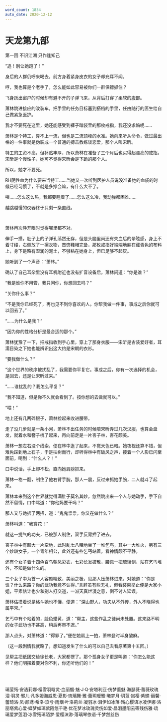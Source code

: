 ```yaml
---
word_count: 1834
auto_date: 2020-12-12
---
```


# 天龙第九部

第一回 不识江湖 只作逢知己

“追！别让她跑了！”

身后的人群仍呼来喝去，前方身着紧身皮衣的女子却充耳不闻。

哼，我也算是个老手了，怎么能如此容易被你们一群保镖抓住？

飞身跃出窗户的时候却有避不开的子弹飞来，从背后打穿了柔软的腹部。

萧林跳进接应的改装车，把手里的任务目标塞到搭档的手里，任由随行的医生给自己做紧急医护。

我才不要死在这里，她还能感受到裤子暗袋里的那枚戒指，我还没求婚呢……

萧林是个特工，算不上一流，但也是二流顶峰的水准。她向来听从命令，做过最出格的一件事就是伪装成一个普通的搏击教练谈恋爱，那个人叫宋昕。

特工的工资不高，但补贴丰厚，所以萧林在准备了三个月后也买得起漂亮的戒指。宋昕是个慢性子，她可不觉得宋昕会是下跪的那个人。

所以，她才不要死。

RH阴性血为什么要来当特工……当她又一次听到医护人员说没准备她的血袋的时候已经习惯了，不就是多撑会嘛，有什么大不了。

咦……怎么这么热，我都要睡着了……怎么这么冷，我动弹都困难……

越跳越慢的仪器终于只剩一条直线。

<br>

萧林再次睁开眼时觉得哪里都不对。

伸手一摸，肚子上的子弹孔荡然无存，但是头脑里尚还有失血后的晕眩感，身上不着寸缕，右侧放了一摞衣物，首饰鞋帽完备，那枚戒指好端端地躺在藏青色的布料上，身下是略有湿润的泥土，不够粘在她身上，但已足够不起灰。

她听到了一个声音：“萧林。”

确认了自己耳朵里没有耳机附近也没有扩音设备后，萧林问道：“你是谁？”

“我是谁你不用管，我只问你，你想回去吗？”

“关你什么事？”

“不是我你已经死了，再也见不到你喜欢的人。你帮我做一件事，事成之后你就可以回去了。”

“……为什么是我？”

“因为你的性格分析是最合适的那个。”

萧林犹豫了一下，把戒指收到手心里，穿上了那身衣服——宋昕是古装爱好者，耳濡目染之下她也能辨识出这大约是宋朝的衣衫。

“要我做什么？”

“这个世界的秩序被扰乱了，我需要你平复它。事成之后，你有一次选择的机会，是回去，还是让宋昕过来。”

“……谁扰乱的？我怎么平复？”

“我不知道，但是你不久就会看到了。按你想的去做就可以。”

“喂！”

地上还有几两碎银子，萧林捡起来收进腰带。

走了没几步就是一条小河，萧林不出任务的时候陪宋昕弄过几次汉服，也算会盘发，就着水和簪子梳了起来，再向前走是一片杏子林，杏花颇美。

萧林一想左右没个线索，便在林中逛了起来，不觉天色已暗。她夜视还算不错，但难免踩到地上石子，于是扶树而行，却听得林中有破风之声，接着一个人影已闪至面前，喝到：“什么人？！”

口中说话，手上却不松，直向她肩膀抓来。

萧林一格一翻，制住了他右臂手腕，那人一震，反过来抓她手腕，二人就斗了起来。

萧林本来到这个世界就觉得满肚子莫名其妙，忽然跳出来一个人与她动手，手下自然不留情，口中骂道：“你他妈要干吗？”

那人又与她拆了两招，道：“鬼鬼祟祟，你又在做什么？”

萧林叫道：“我赏花！”

就这一提气的功夫，已被那人制住，双手反背押了进去。

杏子林中有颇大一片空地，此时乱七八糟地坐了一堆乞丐，其中一大堆火，另有三个妙龄女子，一个青年相公，此外还有些乞丐站着，看神情颇不平静。

还有个女子着十四色百鸟朝凤彩衣，七彩长发披散，腰佩一把琉璃剑，站在乞丐堆外，不知是做什么的。

三个女子中为首一人容颜精致，美丽之极，见那人压萧林进来，对她道：“你是谁？什么来路？你的武功我竟不认得。”言辞虽有些无礼，但看装束举止便是大家小姐，平素估计也少和别人打交道，一派天真烂漫之意，倒不讨人延误。

萧林估摸着说是格斗她也不懂，便道：“深山野人，功夫从不外传，外人不晓得也属平常。”

乞丐中有个站着的，脸色蜡黄，道：“帮主，这些作乱之徒尚未处置。这来路不明的女子武功也不甚高，稍后再审不迟。”

那人点头，对萧林道：“得罪了。”便在她肩上一拍，萧林登时半身酸麻。

（这一段剧情我就略了，想知道发生了什么的可以自己去看原著第十五回。）

见帮主把纸团交给徐长老，大家都愣了。那个孤身女子更是叫道：“你怎么能这样？他们明摆着要对你不利，你还听他们的！”

<br>

<br>
<br>
璃莹殇·安洁莉娜·樱雪羽晗灵·血丽魑·魅·J·Q·安塔利亚·伤梦薰魅·海瑟薇·蔷薇玫瑰泪·羽灵·邪儿·凡多姆海威恩·夏影·琉璃舞·雅·蕾玥瑷雅·曦梦月·玥蓝·岚樱·紫蝶·丽馨·蕾琦洛·凤·颜鸢·希洛·玖兮·雨烟·叶洛莉兰·凝羽冰·泪伊如冰落·殇心樱语冰凌伊娜·洛丽塔紫心爱·蝶梦如璃紫陌悠千艳·优花梦冰玫瑰灵伤如爱·晶泪墨阳云筱残伤雅·琉璃爱梦莲泪·冰雪殇璃陌梦·爱樱沫渺·落璃琴依语·千梦然丝伤
